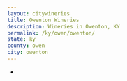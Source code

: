 ```yaml
---
layout: citywineries
title: Owenton Wineries
description: Wineries in Owenton, KY
permalink: /ky/owen/owenton/
state: ky
county: owen
city: owenton
---
```

-
